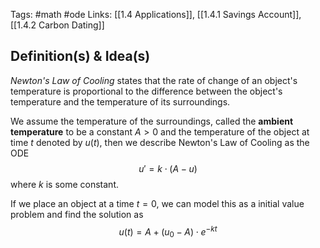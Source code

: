 Tags: #math  #ode 
Links: [[1.4 Applications]], [[1.4.1  Savings Account]], [[1.4.2 Carbon Dating]]
## Definition(s) & Idea(s)
*Newton's Law of Cooling* states that the rate of change of an object's temperature is proportional to the difference between the object's temperature and the temperature of its surroundings.

We assume the temperature of the surroundings, called the **ambient temperature** to be a constant $A > 0$ and the temperature of the object at time $t$ denoted by $u(t)$, then we describe Newton's Law of Cooling as the ODE $$u'=k\cdot(A-u)$$
where $k$ is some constant.

If we place an object at a time $t = 0$, we can model this as a initial value problem and find the solution as$$u(t)=A+(u_0-A)\cdot e^{-kt}$$


